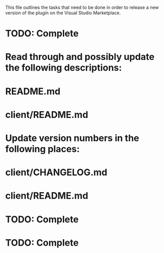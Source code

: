 This file outlines the tasks that need to be done in order to release a new version of the plugin on the Visual Studio Marketplace.

# TODO: Complete
# Read through and possibly update the following descriptions:
  # README.md
  # client/README.md
# Update version numbers in the following places:
  # client/CHANGELOG.md
  # client/README.md
  # TODO: Complete
# TODO: Complete


